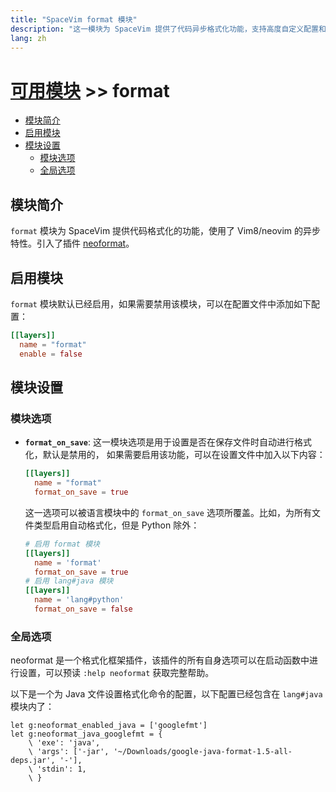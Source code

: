 ```yaml
---
title: "SpaceVim format 模块"
description: "这一模块为 SpaceVim 提供了代码异步格式化功能，支持高度自定义配置和多种语言。"
lang: zh
---
```


# [可用模块](../) >> format


<!-- vim-markdown-toc GFM -->

- [模块简介](#模块简介)
- [启用模块](#启用模块)
- [模块设置](#模块设置)
  - [模块选项](#模块选项)
  - [全局选项](#全局选项)

<!-- vim-markdown-toc -->

## 模块简介

`format` 模块为 SpaceVim 提供代码格式化的功能，使用了 Vim8/neovim 的异步特性。引入了插件 [neoformat](https://github.com/sbdchd/neoformat)。

## 启用模块

`format` 模块默认已经启用，如果需要禁用该模块，可以在配置文件中添加如下配置：

```toml
[[layers]]
  name = "format"
  enable = false
```

## 模块设置

### 模块选项

- **`format_on_save`**: 这一模块选项是用于设置是否在保存文件时自动进行格式化，默认是禁用的，
  如果需要启用该功能，可以在设置文件中加入以下内容：

  ```toml
  [[layers]]
    name = "format"
    format_on_save = true
  ```

  这一选项可以被语言模块中的 `format_on_save` 选项所覆盖。比如，为所有文件类型启用自动格式化，但是 Python
  除外：

  ```toml
  # 启用 format 模块
  [[layers]]
    name = 'format'
    format_on_save = true
  # 启用 lang#java 模块
  [[layers]]
    name = 'lang#python'
    format_on_save = false
  ```

### 全局选项

neoformat 是一个格式化框架插件，该插件的所有自身选项可以在启动函数中进行设置，可以预读 `:help neoformat`
获取完整帮助。



以下是一个为 Java 文件设置格式化命令的配置，以下配置已经包含在 `lang#java` 模块内了：

```viml
let g:neoformat_enabled_java = ['googlefmt']
let g:neoformat_java_googlefmt = {
    \ 'exe': 'java',
    \ 'args': ['-jar', '~/Downloads/google-java-format-1.5-all-deps.jar', '-'],
    \ 'stdin': 1,
    \ }
```
